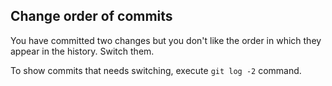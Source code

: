 ## Change order of commits
You have committed two changes but you don't like the order in which they appear in the history. Switch them.

To show commits that needs switching, execute `git log -2` command.
